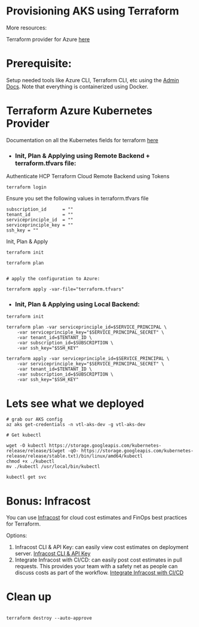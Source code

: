 # Provisioning AKS using Terraform

More resources:

Terraform provider for Azure [here](https://github.com/hashicorp/terraform-provider-azurerm)

# Prerequisite:

Setup needed tools like Azure CLI, Terraform CLI, etc using the [Admin Docs](./docs/azure-admin.md). Note that everything is containerized using Docker.

# Terraform Azure Kubernetes Provider

Documentation on all the Kubernetes fields for terraform [here](https://registry.terraform.io/providers/hashicorp/azurerm/latest/docs/resources/kubernetes_cluster.html)


- ### Init, Plan & Applying using Remote Backend + terraform.tfvars file:

Authenticate HCP Terraform Cloud Remote Backend using Tokens

```
terraform login
```
Ensure you set the following values in terraform.tfvars file

```
subscription_id      = ""
tenant_id            = ""
serviceprinciple_id  = ""
serviceprinciple_key = ""
ssh_key = ""
```
Init, Plan & Apply

```
terraform init

terraform plan


# apply the configuration to Azure:

terraform apply -var-file="terraform.tfvars"
```

- ### Init, Plan & Applying using Local Backend:

```
terraform init

terraform plan -var serviceprinciple_id=$SERVICE_PRINCIPAL \
    -var serviceprinciple_key="$SERVICE_PRINCIPAL_SECRET" \
    -var tenant_id=$TENTANT_ID \
    -var subscription_id=$SUBSCRIPTION \
    -var ssh_key="$SSH_KEY"

terraform apply -var serviceprinciple_id=$SERVICE_PRINCIPAL \
    -var serviceprinciple_key="$SERVICE_PRINCIPAL_SECRET" \
    -var tenant_id=$TENTANT_ID \
    -var subscription_id=$SUBSCRIPTION \
    -var ssh_key="$SSH_KEY"
```

# Lets see what we deployed

```
# grab our AKS config
az aks get-credentials -n vtl-aks-dev -g vtl-aks-dev

# Get kubectl

wget -O kubectl https://storage.googleapis.com/kubernetes-release/release/$(wget -qO- https://storage.googleapis.com/kubernetes-release/release/stable.txt)/bin/linux/amd64/kubectl
chmod +x ./kubectl
mv ./kubectl /usr/local/bin/kubectl

kubectl get svc

```

# Bonus: Infracost

You can use [Infracost](https://github.com/infracost/infracost) for cloud cost estimates and FinOps best practices for Terraform.

Options:

1. Infracost CLI & API Key: can easily view cost estimates on deployment server.
[Infracost CLI & API Key](./docs/infracost_cli.png)
2. Integrate Infracost with CI/CD: can easily post cost estimates in pull requests. This provides your team with a safety net as people can discuss costs as part of the workflow.
[Integrate Infracost with CI/CD](./docs/infracost_cicd.png)



# Clean up

```

terraform destroy --auto-approve
```